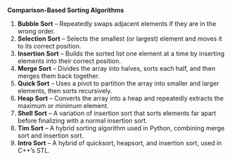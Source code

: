 __Comparison-Based Sorting Algorithms__
1. **Bubble Sort** – Repeatedly swaps adjacent elements if they are in the wrong order.
2. **Selection Sort** – Selects the smallest (or largest) element and moves it to its correct position.
3. **Insertion Sort** – Builds the sorted list one element at a time by inserting elements into their correct position.
4. **Merge Sort** – Divides the array into halves, sorts each half, and then merges them back together.
5. **Quick Sort** – Uses a pivot to partition the array into smaller and larger elements, then sorts recursively.
6. **Heap Sort** – Converts the array into a heap and repeatedly extracts the maximum or minimum element.
7. **Shell Sort** – A variation of insertion sort that sorts elements far apart before finalizing with a normal insertion sort.
8. **Tim Sort** – A hybrid sorting algorithm used in Python, combining merge sort and insertion sort.
9. **Intro Sort** – A hybrid of quicksort, heapsort, and insertion sort, used in C++’s STL.